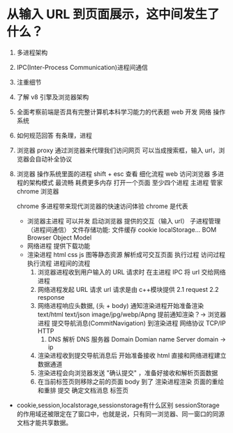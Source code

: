 # 从输入 URL 到页面展示，这中间发生了什么？

1. 多进程架构
2. IPC(Inter-Process Communication)进程间通信

3. 注重细节
4. 了解 v8 引擎及浏览器架构
5. 全面考察前端是否具有完整计算机本科学习能力的代表题
   web 开发 网络 操作系统
6. 如何规范回答
   有条理，进程

7. 浏览器 proxy 通过浏览器来代理我们访问网页
   可以当成搜索框，输入 url，浏览器会自动补全协议
8. 浏览器 操作系统里面的进程
   shift + esc 查看
   细化流程
   web 访问浏览器 多进程的架构模式 最流畅 耗费更多内存
   打开一个页面 至少四个进程
   主进程 管家 chrome 浏览器
   <!-- - 子进程：
       GPU进程  GPU加速  3d 渲染 canvas three.js transform 3d
       network Service -->
   chrome 多进程带来现代浏览器的快速访问体验 chrome 是代表
   - 浏览器主进程 可以并发
     启动浏览器 提供的交互（输入 url） 子进程管理（进程间通信）
     文件存储功能: 文件缓存 cookie localStorage...
     BOM Browser Object Model
   - 网络进程 提供下载功能
   - 渲染进程 html css js 图等静态资源 解析成可交互页面
     执行过程
     访问过程 执行流程 进程间的流程
     1. 浏览器进程收到用户输入的 URL 请求时 在主进程 IPC 将 url 交给网络进程
     2. 网络进程发起 URL 请求 url 请求是由 c++模块提供
        2.1 request
        2.2 response
     3. 网络进程响应头数据, (头 + body) 通知渲染进程开始准备渲染
        text/html text/json image/jpg/webp/Apng 提前通知渲染？-> 浏览器进程 提交导航消息(CommitNavigation) 到渲染进程
        网络协议 TCP/IP HTTP
        1. DNS 解析 DNS 服务器 Domain Domian name
           Server domain -> ip
     4. 渲染进程收到提交导航消息后 开始准备接收 html 直接和网络进程建立数据通道
     5. 渲染进程会向浏览器发送 "确认提交" ，准备好接收和解析页面数据
     6. 在当前标签页则移除之前的页面 body 到了 渲染进程渲染 页面的重绘和重排 提交
        确定文档消息
        标签页
- cookie,session,localstorage,sessionstorage有什么区别
   sessionStorage 的作用域还被限定在了窗口中，也就是说，只有同一浏览器、同一窗口的同源文档才能共享数据。